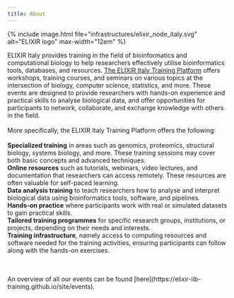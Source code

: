 ```yaml
---
title: About
---
```


{% include image.html file="infrastructures/elixir_node_italy.svg" alt="ELIXIR logo" max-width="12em" %}


ELIXIR Italy provides training in the field of bioinformatics and computational biology to help researchers effectively utilise bioinformatics tools, databases, and resources. [The ELIXIR Italy Training Platform](https://elixir-iib-training.github.io/site/) offers workshops, training courses, and seminars on various topics at the intersection of biology, computer science, statistics, and more. These events are designed to provide researchers with hands-on experience and practical skills to analyse biological data, and offer opportunities for participants to network, collaborate, and exchange knowledge with others in the field.
<br>
<br>
More specifically, the ELIXIR Italy Training Platform offers the following:
<br>
<br>
**Specialized training** in areas such as genomics, proteomics, structural biology, systems biology, and more. These training sessions may cover both basic concepts and advanced techniques.
<br>
**Online resources** such as tutorials, webinars, video lectures, and documentation that researchers can access remotely. These resources are often valuable for self-paced learning.
<br>
**Data analysis training** to teach researchers how to analyse and interpret biological data using bioinformatics tools, software, and pipelines.
<br>
**Hands-on practice** where participants work with real or simulated datasets to gain practical skills.
<br>
**Tailored training programmes** for specific research groups, institutions, or projects, depending on their needs and interests.
<br>
**Training infrastructure**, namely access to computing resources and software needed for the training activities, ensuring participants can follow along with the hands-on exercises.

<br>
<br>
An overview of all our events can be found [here](https://elixir-iib-training.github.io/site/events).